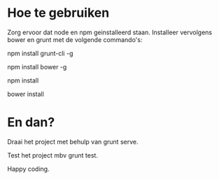 # Hoe te gebruiken

Zorg ervoor dat node en npm geinstalleerd staan. Installeer vervolgens bower en grunt met de volgende commando's:

npm install grunt-cli -g

npm install bower -g

npm install

bower install



# En dan?

Draai het project met behulp van grunt serve.

Test het project mbv grunt test.

Happy coding.
